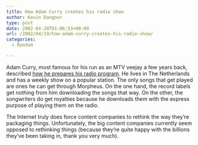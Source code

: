 ```yaml
---
title: How Adam Curry creates his radio show
author: Kevin Dangoor
type: post
date: 2002-04-20T01:06:53+00:00
url: /2002/04/19/how-adam-curry-creates-his-radio-show/
categories:
  - Random

---
```

Adam Curry, most famous for his run as an MTV veejay a few years back, described [how he prepares his radio program][1]. He lives in The Netherlands and has a weekly show on a popular station. The only songs that get played are ones he can get through Morpheus. On the one hand, the record labels get nothing from him downloading the songs that way. On the other, the songwriters do get royalties because he downloads them with the express purpose of playing them on the radio.
  
<!--more-->


  
The Internet truly does force content companies to rethink the way they&#8217;re packaging things. Unfortunately, the big content companies currently seem opposed to rethinking things (because they&#8217;re quite happy with the billions they&#8217;ve been taking in, thank you very much).

 [1]: http://live.curry.com/2002/04/18.html